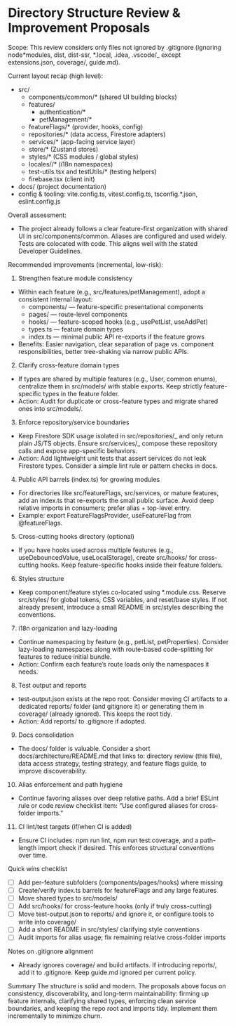 # Directory Structure Review & Improvement Proposals

Scope: This review considers only files not ignored by .gitignore (ignoring node*modules, dist, dist-ssr, *.local,
.idea, .vscode/\_ except extensions.json, coverage/, guide.md).

Current layout recap (high level):

- src/
  - components/common/\* (shared UI building blocks)
  - features/
    - authentication/\*
    - petManagement/\*
  - featureFlags/\* (provider, hooks, config)
  - repositories/\* (data access, Firestore adapters)
  - services/\* (app-facing service layer)
  - store/\* (Zustand stores)
  - styles/\* (CSS modules / global styles)
  - locales/<lang>/\* (i18n namespaces)
  - test-utils.tsx and testUtils/\* (testing helpers)
  - firebase.tsx (client init)
- docs/ (project documentation)
- config & tooling: vite.config.ts, vitest.config.ts, tsconfig.\*.json, eslint.config.js

Overall assessment:

- The project already follows a clear feature-first organization with shared UI in src/components/common. Aliases are
  configured and used widely. Tests are colocated with code. This aligns well with the stated Developer Guidelines.

Recommended improvements (incremental, low-risk):

1. Strengthen feature module consistency

- Within each feature (e.g., src/features/petManagement), adopt a consistent internal layout:
  - components/ — feature-specific presentational components
  - pages/ — route-level components
  - hooks/ — feature-scoped hooks (e.g., usePetList, useAddPet)
  - types.ts — feature domain types
  - index.ts — minimal public API re-exports if the feature grows
- Benefits: Easier navigation, clear separation of page vs. component responsibilities, better tree-shaking via narrow
  public APIs.

2. Clarify cross-feature domain types

- If types are shared by multiple features (e.g., User, common enums), centralize them in src/models/ with stable
  exports. Keep strictly feature-specific types in the feature folder.
- Action: Audit for duplicate or cross-feature types and migrate shared ones into src/models/.

3. Enforce repository/service boundaries

- Keep Firestore SDK usage isolated in src/repositories/_ and only return plain JS/TS objects. Ensure src/services/_
  compose these repository calls and expose app-specific behaviors.
- Action: Add lightweight unit tests that assert services do not leak Firestore types. Consider a simple lint rule or
  pattern checks in docs.

4. Public API barrels (index.ts) for growing modules

- For directories like src/featureFlags, src/services, or mature features, add an index.ts that re-exports the small
  public surface. Avoid deep relative imports in consumers; prefer alias + top-level entry.
- Example: export FeatureFlagsProvider, useFeatureFlag from @featureFlags.

5. Cross-cutting hooks directory (optional)

- If you have hooks used across multiple features (e.g., useDebouncedValue, useLocalStorage), create src/hooks/ for
  cross-cutting hooks. Keep feature-specific hooks inside their feature folders.

6. Styles structure

- Keep component/feature styles co-located using \*.module.css. Reserve src/styles/ for global tokens, CSS variables,
  and reset/base styles. If not already present, introduce a small README in src/styles describing the conventions.

7. i18n organization and lazy-loading

- Continue namespacing by feature (e.g., petList, petProperties). Consider lazy-loading namespaces along with
  route-based code-splitting for features to reduce initial bundle.
- Action: Confirm each feature’s route loads only the namespaces it needs.

8. Test output and reports

- test-output.json exists at the repo root. Consider moving CI artifacts to a dedicated reports/ folder (and gitignore
  it) or generating them in coverage/ (already ignored). This keeps the root tidy.
- Action: Add reports/ to .gitignore if adopted.

9. Docs consolidation

- The docs/ folder is valuable. Consider a short docs/architecture/README.md that links to: directory review (this
  file), data access strategy, testing strategy, and feature flags guide, to improve discoverability.

10. Alias enforcement and path hygiene

- Continue favoring aliases over deep relative paths. Add a brief ESLint rule or code review checklist item: “Use
  configured aliases for cross-folder imports.”

11. CI lint/test targets (if/when CI is added)

- Ensure CI includes: npm run lint, npm run test:coverage, and a path-length import check if desired. This enforces
  structural conventions over time.

Quick wins checklist

- [ ] Add per-feature subfolders (components/pages/hooks) where missing
- [ ] Create/verify index.ts barrels for featureFlags and any large features
- [ ] Move shared types to src/models/
- [ ] Add src/hooks/ for cross-feature hooks (only if truly cross-cutting)
- [ ] Move test-output.json to reports/ and ignore it, or configure tools to write into coverage/
- [ ] Add a short README in src/styles/ clarifying style conventions
- [ ] Audit imports for alias usage; fix remaining relative cross-folder imports

Notes on .gitignore alignment

- Already ignores coverage/ and build artifacts. If introducing reports/, add it to .gitignore. Keep guide.md ignored
  per current policy.

Summary
The structure is solid and modern. The proposals above focus on consistency, discoverability, and long-term
maintainability: firming up feature internals, clarifying shared types, enforcing clean service boundaries, and keeping
the repo root and imports tidy. Implement them incrementally to minimize churn.
